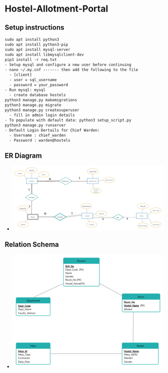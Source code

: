 # Hostel-Allotment-Portal

## Setup instructions
```
sudo apt install python3
sudo apt install python3-pip
sudo apt install mysql-server
sudo apt install libmysqlclient-dev
pip3 install -r req.txt
- Setup mysql and configure a new user before continuing
- nano ~/.my.cnf ------- then add the following to the file
  - [client]
  - user = sql_username
  - password = your_password
- Run mysql: mysql
  - create database hostels
python3 manage.py makemigrations
python3 manage.py migrate
python3 manage.py createsuperuser
  - fill in admin login details
- To populate with default data: python3 setup_script.py
python3 manage.py runserver
- Default Login Dertails for Chief Warden:
  - Username : chief_warden
  - Password : warden@hostels

```
## ER Diagram

- ![ER Diagram](Diagrams/ER_Diagram.jpg)

## Relation Schema

- ![Relation Schema](Diagrams/Relation_Schema.png)
